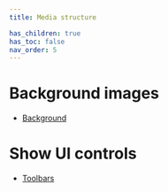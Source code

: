 ```yaml
---
title: Media structure

has_children: true
has_toc: false
nav_order: 5
---
```


# Background images
 - [Background](guides/media/background)

# Show UI controls
 - [Toolbars](guides/media/toolbars)